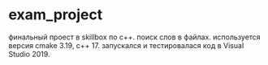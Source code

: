 # exam_project
финальный проест в skillbox по с++.
поиск слов в файлах.
используется версия cmake 3.19, с++ 17.
запускался и тестировалася код в Visual Studio 2019.  
